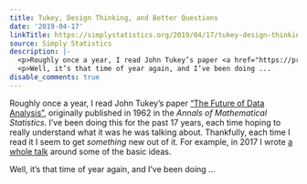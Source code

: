 ```yaml
---
title: Tukey, Design Thinking, and Better Questions
date: '2019-04-17'
linkTitle: https://simplystatistics.org/2019/04/17/tukey-design-thinking-and-better-questions/
source: Simply Statistics
description: |-
  <p>Roughly once a year, I read John Tukey’s paper <a href="https://projecteuclid.org/euclid.aoms/1177704711">“The Future of Data Analysis”</a>, originally published in 1962 in the <em>Annals of Mathematical Statistics</em>. I’ve been doing this for the past 17 years, each time hoping to really understand what it was he was talking about. Thankfully, each time I read it I seem to get <em>something</em> new out of it. For example, in 2017 I wrote <a href="https://youtu.be/qFtJaq4TlqE">a whole talk</a> around some of the basic ideas.</p>
  <p>Well, it’s that time of year again, and I’ve been doing ...
disable_comments: true
---
```

<p>Roughly once a year, I read John Tukey’s paper <a href="https://projecteuclid.org/euclid.aoms/1177704711">“The Future of Data Analysis”</a>, originally published in 1962 in the <em>Annals of Mathematical Statistics</em>. I’ve been doing this for the past 17 years, each time hoping to really understand what it was he was talking about. Thankfully, each time I read it I seem to get <em>something</em> new out of it. For example, in 2017 I wrote <a href="https://youtu.be/qFtJaq4TlqE">a whole talk</a> around some of the basic ideas.</p>
<p>Well, it’s that time of year again, and I’ve been doing ...